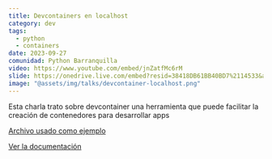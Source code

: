 ```yaml
---
title: Devcontainers en localhost
category: dev
tags:
  - python
  - containers
date: 2023-09-27
comunidad: Python Barranquilla
video: https://www.youtube.com/embed/jnZatfMc6rM
slide: https://onedrive.live.com/embed?resid=38418DB61BB40BD7%2114533&authkey=!AJ962MHU_5xKJ3E&em=2
image: "@assets/img/talks/devcontainer-localhost.png"
---
```


Esta charla trato sobre devcontainer una herramienta que puede facilitar la creación de contenedores para desarrollar apps

[Archivo usado como ejemplo](https://github.com/PyBAQ/website/blob/master/.devcontainer.json)

[Ver la documentación](https://code.visualstudio.com/docs/devcontainers/containers)
